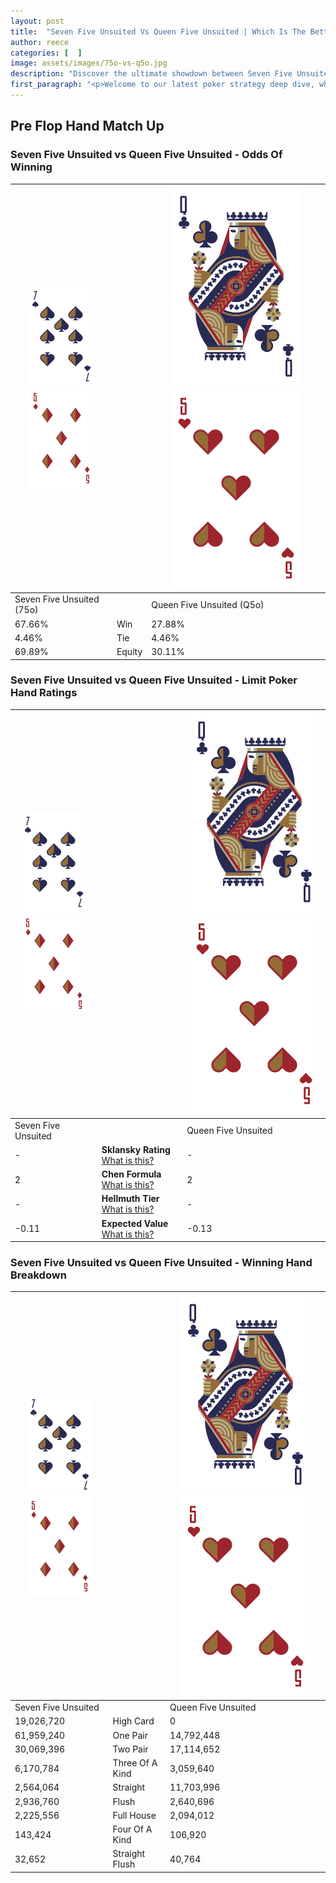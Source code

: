 ```yaml
---
layout: post
title:  "Seven Five Unsuited Vs Queen Five Unsuited | Which Is The Better Hand In Poker? A Complete Guide"
author: reece
categories: [  ]
image: assets/images/75o-vs-q5o.jpg
description: "Discover the ultimate showdown between Seven Five Unsuited and Queen Five Unsuited in poker! Uncover the odds, strategies, and scenarios where one hand triumphs over the other. Get ready to up your poker game with this thrilling analysis."
first_paragraph: "<p>Welcome to our latest poker strategy deep dive, where we're pitting two distinct hands against each other in a high-stakes showdown: Seven Five Unsuited vs Queen Five Unsuited.</p><p>In the dynamic world of poker, every decision counts, and knowing which hand holds the upper hand is key to your success at the table.</p><p>In this article, we'll dissect these two hands, explore the scenarios where one dominates the other, and equip you with the knowledge to make strategic choices that can tip the odds in your favor.</p><p>Get ready to unravel the intriguing dynamics of these poker hands and elevate your game to new heights.</p>"
---
```




[comment]: # (sp0)

## Pre Flop Hand Match Up

<div class="table hand-ratings" markdown="1"> 



### Seven Five Unsuited vs Queen Five Unsuited - Odds Of Winning


    
| ![image info](assets/images/hand1/7.png) ![image info](assets/images/hand1/5o.png) |  | ![image info](assets/images/hand2/Q.png) ![image info](assets/images/hand2/5o.png) |
| -------- | -------- | -------- |
| Seven Five Unsuited (75o) |  | Queen Five Unsuited (Q5o) |
| 67.66% | Win | 27.88% |
| 4.46% | Tie | 4.46% |
| 69.89% | Equity | 30.11% |




[comment]: # (sp1)



### Seven Five Unsuited vs Queen Five Unsuited - Limit Poker Hand Ratings


    
| ![image info](assets/images/hand1/7.png) ![image info](assets/images/hand1/5o.png) |  | ![image info](assets/images/hand2/Q.png) ![image info](assets/images/hand2/5o.png) |
| -------- | -------- | -------- |
| Seven Five Unsuited |  | Queen Five Unsuited |
| - | **Sklansky Rating** [What is this?](/sklansky-rating-explained) | - |
| 2 | **Chen Formula** [What is this?](/chen-formula-explained) | 2 |
| - | **Hellmuth Tier** [What is this?](/Hellmuth-tier-explained) | - |
| -0.11 | **Expected Value** [What is this?](/expected-value-explained) | -0.13 |




[comment]: # (sp2)



### Seven Five Unsuited vs Queen Five Unsuited - Winning Hand Breakdown


    
| ![image info](assets/images/hand1/7.png) ![image info](assets/images/hand1/5o.png) |  | ![image info](assets/images/hand2/Q.png) ![image info](assets/images/hand2/5o.png) |
| -------- | -------- | -------- |
| Seven Five Unsuited |  | Queen Five Unsuited |
| 19,026,720 | High Card | 0 |
| 61,959,240 | One Pair | 14,792,448 |
| 30,069,396 | Two Pair | 17,114,652 |
| 6,170,784 | Three Of A Kind | 3,059,640 |
| 2,564,064 | Straight | 11,703,996 |
| 2,936,760 | Flush | 2,640,696 |
| 2,225,556 | Full House | 2,094,012 |
| 143,424 | Four Of A Kind | 106,920 |
| 32,652 | Straight Flush | 40,764 |




[comment]: # (sp3)



</div>

[comment]: # (sp4)



[comment]: # (sp5)

